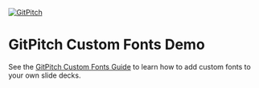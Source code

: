 [![GitPitch](https://gitpitch.com/assets/badge.svg)](https://gitpitch.com/gitpitch/demo-custom-fonts)

# GitPitch Custom Fonts Demo

See the [GitPitch Custom Fonts Guide](https://gitpitch.com/docs/themes/custom-fonts) to learn how to add custom fonts to your own slide decks.
